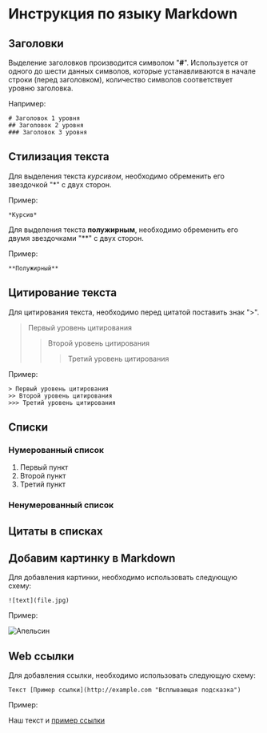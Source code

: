 # Инструкция по языку Markdown 

## Заголовки

Выделение заголовков производится символом "**#**". Используется от одного до шести данных символов, которые устанавливаются в начале строки (перед заголовком), количество символов соответствует уровню заголовка.

Например:

```
# Заголовок 1 уровня
## Заголовок 2 уровня 
### Заголовок 3 уровня
```

## Стилизация текста 

Для выделения текста *курсивом*, необходимо обременить его звездочкой "*" с двух сторон.

Пример:

```
*Курсив*
```

Для выделения текста **полужирным**, необходимо обременить его двумя звездочками "**" с двух сторон.

Пример:

```
**Полужирный**
```

## Цитирование текста

Для цитирования текста, необходимо перед цитатой поставить знак ">". 

> Первый уровень цитирования
>> Второй уровень цитирования
>>> Третий уровень цитирования

Пример: 

```
> Первый уровень цитирования
>> Второй уровень цитирования
>>> Третий уровень цитирования
```

## Списки

### Нумерованный список

1. Первый пункт
2. Второй пункт
3. Третий пункт

### Ненумерованный список 

## Цитаты в списках

## Добавим картинку в Markdown

Для добавления картинки, необходимо использовать следующую схему:

```
![text](file.jpg)
```
Пример:

![Апельсин](orange.jpg)

## Web ссылки

Для добавления ссылки, необходимо использовать следующую схему:

```
Текст [Пример ссылки](http://example.com "Всплывающая подсказка")
```

Пример:

Наш текст и [пример ссылки](http://example.com "Всплывающая подсказка")